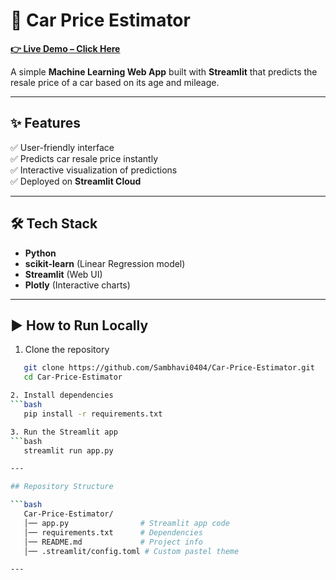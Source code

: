 # 🚗 Car Price Estimator  

**[👉 Live Demo – Click Here](https://carprice-estimator.streamlit.app/)**  

A simple **Machine Learning Web App** built with **Streamlit** that predicts the resale price of a car based on its age and mileage.  

---

## ✨ Features  

✅ User-friendly interface  
✅ Predicts car resale price instantly  
✅ Interactive visualization of predictions  
✅ Deployed on **Streamlit Cloud**  

---

## 🛠️ Tech Stack  

- **Python**  
- **scikit-learn** (Linear Regression model)  
- **Streamlit** (Web UI)  
- **Plotly** (Interactive charts)  

---

## ▶️ How to Run Locally  

   1. Clone the repository
   ```bash
      git clone https://github.com/Sambhavi0404/Car-Price-Estimator.git
      cd Car-Price-Estimator
   
   2. Install dependencies
   ```bash
      pip install -r requirements.txt
   
   3. Run the Streamlit app
   ```bash
      streamlit run app.py

---

## Repository Structure 

   ```bash
      Car-Price-Estimator/
      │── app.py                # Streamlit app code
      │── requirements.txt      # Dependencies
      │── README.md             # Project info
      │── .streamlit/config.toml # Custom pastel theme

---
